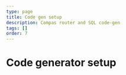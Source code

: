 ```yaml
---
type: page
title: Code gen setup
description: Compas router and SQL code-gen
tags: []
order: 7
---
```


# Code generator setup
